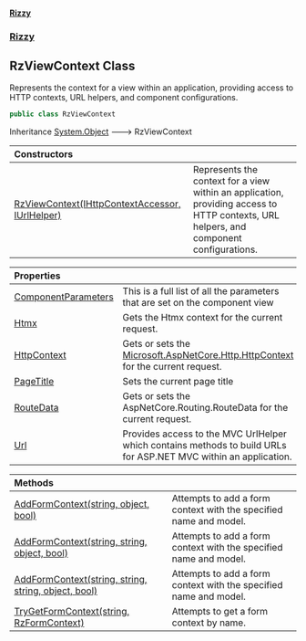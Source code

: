 #### [Rizzy](index.md 'index')
### [Rizzy](Rizzy.md 'Rizzy')

## RzViewContext Class

Represents the context for a view within an application, providing access to HTTP contexts, URL helpers, and component configurations.

```csharp
public class RzViewContext
```

Inheritance [System.Object](https://docs.microsoft.com/en-us/dotnet/api/System.Object 'System.Object') &#129106; RzViewContext

| Constructors | |
| :--- | :--- |
| [RzViewContext(IHttpContextAccessor, IUrlHelper)](Rizzy.RzViewContext.RzViewContext(Microsoft.AspNetCore.Http.IHttpContextAccessor,Microsoft.AspNetCore.Mvc.IUrlHelper).md 'Rizzy.RzViewContext.RzViewContext(Microsoft.AspNetCore.Http.IHttpContextAccessor, Microsoft.AspNetCore.Mvc.IUrlHelper)') | Represents the context for a view within an application, providing access to HTTP contexts, URL helpers, and component configurations. |

| Properties | |
| :--- | :--- |
| [ComponentParameters](Rizzy.RzViewContext.ComponentParameters.md 'Rizzy.RzViewContext.ComponentParameters') | This is a full list of all the parameters that are set on the component view |
| [Htmx](Rizzy.RzViewContext.Htmx.md 'Rizzy.RzViewContext.Htmx') | Gets the Htmx context for the current request. |
| [HttpContext](Rizzy.RzViewContext.HttpContext.md 'Rizzy.RzViewContext.HttpContext') | Gets or sets the [Microsoft.AspNetCore.Http.HttpContext](https://docs.microsoft.com/en-us/dotnet/api/Microsoft.AspNetCore.Http.HttpContext 'Microsoft.AspNetCore.Http.HttpContext') for the current request. |
| [PageTitle](Rizzy.RzViewContext.PageTitle.md 'Rizzy.RzViewContext.PageTitle') | Sets the current page title |
| [RouteData](Rizzy.RzViewContext.RouteData.md 'Rizzy.RzViewContext.RouteData') | Gets or sets the AspNetCore.Routing.RouteData for the current request. |
| [Url](Rizzy.RzViewContext.Url.md 'Rizzy.RzViewContext.Url') | Provides access to the MVC UrlHelper which contains methods to build URLs for ASP.NET MVC within an application. |

| Methods | |
| :--- | :--- |
| [AddFormContext(string, object, bool)](Rizzy.RzViewContext.AddFormContext(string,object,bool).md 'Rizzy.RzViewContext.AddFormContext(string, object, bool)') | Attempts to add a form context with the specified name and model. |
| [AddFormContext(string, string, object, bool)](Rizzy.RzViewContext.AddFormContext(string,string,object,bool).md 'Rizzy.RzViewContext.AddFormContext(string, string, object, bool)') | Attempts to add a form context with the specified name and model. |
| [AddFormContext(string, string, string, object, bool)](Rizzy.RzViewContext.AddFormContext(string,string,string,object,bool).md 'Rizzy.RzViewContext.AddFormContext(string, string, string, object, bool)') | Attempts to add a form context with the specified name and model. |
| [TryGetFormContext(string, RzFormContext)](Rizzy.RzViewContext.TryGetFormContext(string,Rizzy.Components.Form.RzFormContext).md 'Rizzy.RzViewContext.TryGetFormContext(string, Rizzy.Components.Form.RzFormContext)') | Attempts to get a form context by name. |
